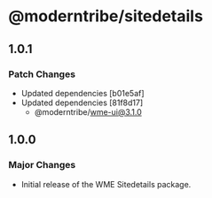 # @moderntribe/sitedetails

## 1.0.1

### Patch Changes

- Updated dependencies [b01e5af]
- Updated dependencies [81f8d17]
  - @moderntribe/wme-ui@3.1.0

## 1.0.0

### Major Changes

- Initial release of the WME Sitedetails package.
